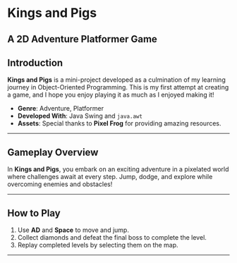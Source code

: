 
# **Kings and Pigs**  
**A 2D Adventure Platformer Game**
---
## **Introduction**  
**Kings and Pigs** is a mini-project developed as a culmination of my learning journey in Object-Oriented Programming. This is my first attempt at creating a game, and I hope you enjoy playing it as much as I enjoyed making it!  
- **Genre**: Adventure, Platformer  
- **Developed With**: Java Swing and `java.awt`  
- **Assets**: Special thanks to **Pixel Frog** for providing amazing resources.
---
## **Gameplay Overview**  
In **Kings and Pigs**, you embark on an exciting adventure in a pixelated world where challenges await at every step. Jump, dodge, and explore while overcoming enemies and obstacles!  

---
## **How to Play**  
1. Use **AD** and **Space** to move and jump.  
2. Collect diamonds and defeat the final boss to complete the level.  
3. Replay completed levels by selecting them on the map.  
---
